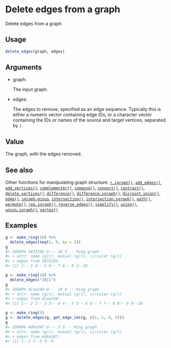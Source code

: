 # Delete edges from a graph

Delete edges from a graph

## Usage

``` r
delete_edges(graph, edges)
```

## Arguments

- graph:

  The input graph.

- edges:

  The edges to remove, specified as an edge sequence. Typically this is
  either a numeric vector containing edge IDs, or a character vector
  containing the IDs or names of the source and target vertices,
  separated by `|`

## Value

The graph, with the edges removed.

## See also

Other functions for manipulating graph structure:
[`+.igraph()`](https://r.igraph.org/reference/plus-.igraph.md),
[`add_edges()`](https://r.igraph.org/reference/add_edges.md),
[`add_vertices()`](https://r.igraph.org/reference/add_vertices.md),
[`complementer()`](https://r.igraph.org/reference/complementer.md),
[`compose()`](https://r.igraph.org/reference/compose.md),
[`connect()`](https://r.igraph.org/reference/ego.md),
[`contract()`](https://r.igraph.org/reference/contract.md),
[`delete_vertices()`](https://r.igraph.org/reference/delete_vertices.md),
[`difference()`](https://r.igraph.org/reference/difference.md),
[`difference.igraph()`](https://r.igraph.org/reference/difference.igraph.md),
[`disjoint_union()`](https://r.igraph.org/reference/disjoint_union.md),
[`edge()`](https://r.igraph.org/reference/edge.md),
[`igraph-minus`](https://r.igraph.org/reference/igraph-minus.md),
[`intersection()`](https://r.igraph.org/reference/intersection.md),
[`intersection.igraph()`](https://r.igraph.org/reference/intersection.igraph.md),
[`path()`](https://r.igraph.org/reference/path.md),
[`permute()`](https://r.igraph.org/reference/permute.md),
[`rep.igraph()`](https://r.igraph.org/reference/rep.igraph.md),
[`reverse_edges()`](https://r.igraph.org/reference/reverse_edges.md),
[`simplify()`](https://r.igraph.org/reference/simplify.md),
[`union()`](https://r.igraph.org/reference/union.md),
[`union.igraph()`](https://r.igraph.org/reference/union.igraph.md),
[`vertex()`](https://r.igraph.org/reference/vertex.md)

## Examples

``` r
g <- make_ring(10) %>%
  delete_edges(seq(1, 9, by = 2))
g
#> IGRAPH 3873105 U--- 10 5 -- Ring graph
#> + attr: name (g/c), mutual (g/l), circular (g/l)
#> + edges from 3873105:
#> [1] 2-- 3 4-- 5 6-- 7 8-- 9 1--10

g <- make_ring(10) %>%
  delete_edges("10|1")
g
#> IGRAPH dcaa244 U--- 10 9 -- Ring graph
#> + attr: name (g/c), mutual (g/l), circular (g/l)
#> + edges from dcaa244:
#> [1] 1-- 2 2-- 3 3-- 4 4-- 5 5-- 6 6-- 7 7-- 8 8-- 9 9--10

g <- make_ring(5)
g <- delete_edges(g, get_edge_ids(g, c(1, 5, 4, 5)))
g
#> IGRAPH 4d9a347 U--- 5 3 -- Ring graph
#> + attr: name (g/c), mutual (g/l), circular (g/l)
#> + edges from 4d9a347:
#> [1] 1--2 2--3 3--4
```
